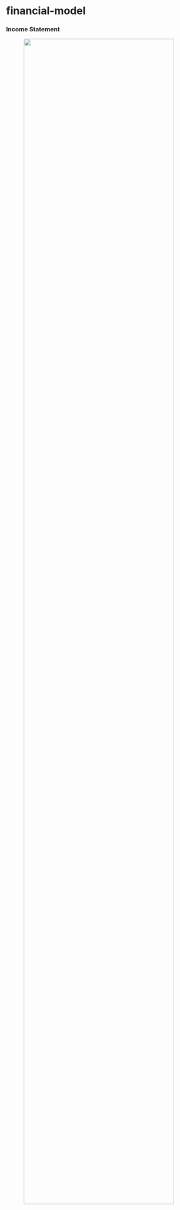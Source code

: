 # financial-model

### Income Statement
<p align="center">
  <img src="https://pbs.twimg.com/media/GKoCIqHasAAFw9L?format=png&name=large" width="90%" height="90%" />
</p>
